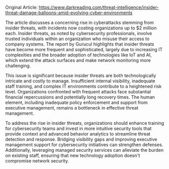 Original Article: https://www.darkreading.com/threat-intelligence/insider-threat-damage-balloons-amid-evolving-cyber-environments

The article discusses a concerning rise in cyberattacks stemming from insider threats, with incidents now costing organizations up to $2 million each. Insider threats, as noted by cybersecurity professionals, involve trusted individuals within an organization who misuse their access to company systems. The report by Gurucul highlights that insider threats have become more frequent and sophisticated, largely due to increasing IT complexities and the broader adoption of technologies like IoT and AI, which extend the attack surfaces and make network monitoring more challenging.

This issue is significant because insider threats are both technologically intricate and costly to manage. Insufficient internal visibility, inadequate staff training, and complex IT environments contribute to a heightened risk level. Organizations confronted with frequent attacks face substantial financial repercussions and potentially long recovery times. The human element, including inadequate policy enforcement and support from executive management, remains a bottleneck in effective threat management.

To address the rise in insider threats, organizations should enhance training for cybersecurity teams and invest in more intuitive security tools that provide context and advanced behavior analytics to streamline threat detection and response. Bridging visibility gaps and improving executive management support for cybersecurity initiatives can strengthen defenses. Additionally, leveraging managed security services can alleviate the burden on existing staff, ensuring that new technology adoption doesn't compromise network security.